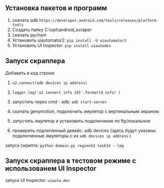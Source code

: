 ## Установка пакетов и программ

1. скачать adb `https://developer.android.com/tools/releases/platform-tools`
2. Создать папку C:\opt\android_scraper
3. скачать pycham
4. Установить uiautomator2:  `pip install -U uiautomator2 `
5. Установить UI Inspector:  `pip install uiautodev`


## Запуск скраппера

Добавить в код строки:

1. `u2.connect(adb devices ip address)`
2. `logger.log('u2 connect info {0}'.format(d.info) )`

1. запустить через cmd - adb: `adb start-server`
2. скачать genymotion, подключить эмулятор с вертикальным экраном
3. запустить эмулятор и установить подключение по ftp/локальное
4. проверить подлюченный девайс: adb devices (здесь будут указаны подключенные эмуляторы с их `adb devices ip address` )

запуск скрипта:
`python domain.py regionId taskId --log`

## Запуск скраппера в тестовом режиме с использованем UI Inspector

запуск UI Inspector:  `uiauto.dev`

